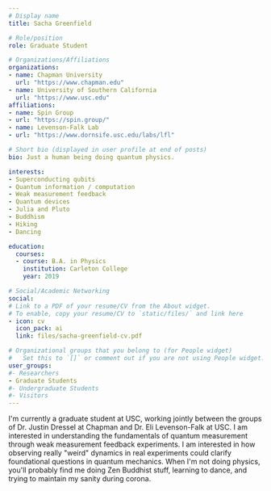 ```yaml
---
# Display name
title: Sacha Greenfield

# Role/position
role: Graduate Student

# Organizations/Affiliations
organizations:
- name: Chapman University 
  url: "https://www.chapman.edu"
- name: University of Southern California 
  url: "https://www.usc.edu"
affiliations:
- name: Spin Group
- url: "https://spin.group/"
- name: Levenson-Falk Lab
- url: "https://www.dornsife.usc.edu/labs/lfl"

# Short bio (displayed in user profile at end of posts)
bio: Just a human being doing quantum physics.

interests:
- Superconducting qubits
- Quantum information / computation
- Weak measurement feedback
- Quantum devices
- Julia and Pluto
- Buddhism
- Hiking
- Dancing

education:
  courses:
  - course: B.A. in Physics
    institution: Carleton College
    year: 2019

# Social/Academic Networking
social:
# Link to a PDF of your resume/CV from the About widget.
# To enable, copy your resume/CV to `static/files/` and link here 
- icon: cv
  icon_pack: ai
  link: files/sacha-greenfield-cv.pdf

# Organizational groups that you belong to (for People widget)
#   Set this to `[]` or comment out if you are not using People widget.
user_groups:
#- Researchers
- Graduate Students
#- Undergraduate Students
#- Visitors
---
```


I'm currently a graduate student at USC, working jointly between the groups of Dr. Justin Dressel at Chapman and Dr. Eli Levenson-Falk at USC. I am interested in understanding the fundamentals of quantum measurement through weak measurement feedback experiments. I am interested in how observing really "weird" dynamics in real experiments could clarify foundational questions in quantum mechanics. When I'm not doing physics, you'll probably find me doing Zen Buddhist stuff, learning to dance, and trying to maintain my sanity during corona.
